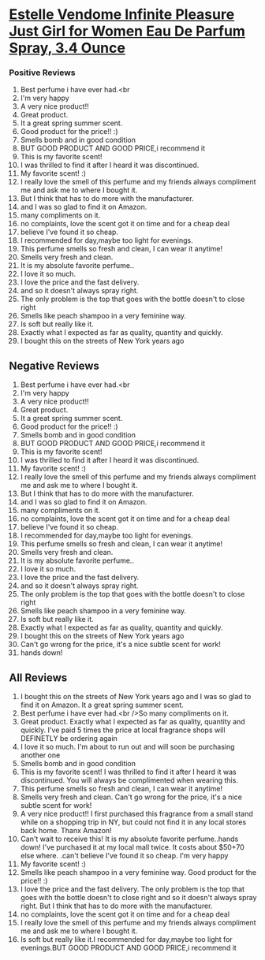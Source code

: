 # [Estelle Vendome Infinite Pleasure Just Girl for Women Eau De Parfum Spray, 3.4 Ounce](https://products.checkmycream.com/products/Estelle-Vendome-Infinite-Pleasure-Just-Girl-for-Women-Eau-De-Parfum-Spray-3.4-Ounce.html)

### Positive Reviews

<ol>
      <li>Best perfume i have ever had.&lt;br</li>
      <li>I&#x27;m very happy</li>
      <li>A very nice product!!</li>
      <li>Great product.</li>
      <li>It a great spring summer scent.</li>
      <li>Good product for the price!! :)</li>
      <li>Smells bomb and in good condition</li>
      <li>BUT GOOD PRODUCT AND GOOD PRICE,i recommend it</li>
      <li>This is my favorite scent!</li>
      <li>I was thrilled to find it after I heard it was discontinued.</li>
      <li>My favorite scent! :)</li>
      <li>I really love the smell of this perfume and my friends always compliment me and ask me to where I bought it.</li>
      <li>But I think that has to do more with the manufacturer.</li>
      <li>and I was so glad to find it on Amazon.  </li>
      <li>many compliments on it.</li>
      <li>no complaints, love the scent got it on time and for a cheap deal</li>
      <li>believe I&#x27;ve found it so cheap.</li>
      <li>I recommended for day,maybe too light for evenings.</li>
      <li>This perfume smells so fresh and clean, I can wear it anytime!</li>
      <li>Smells very fresh and clean.</li>
      <li>It is my absolute favorite perfume..</li>
      <li>I love it so much.</li>
      <li>I love the price and the fast delivery.  </li>
      <li>and so it doesn&#x27;t always spray right.  </li>
      <li>The only problem is the top that goes with the bottle doesn&#x27;t to close right</li>
      <li>Smells like peach shampoo in a very feminine way.</li>
      <li>Is soft but really like it.</li>
      <li>Exactly what I expected as far as quality, quantity and quickly.  </li>
      <li>I bought this on the streets of New York years ago</li>
</ol>


<h2>Negative Reviews</h2>
<ol>
<li> Best perfume i have ever had.&lt;br</li>
<li> I&#x27;m very happy</li>
<li> A very nice product!!</li>
<li> Great product.</li>
<li> It a great spring summer scent.</li>
<li> Good product for the price!! :)</li>
<li> Smells bomb and in good condition</li>
<li> BUT GOOD PRODUCT AND GOOD PRICE,i recommend it</li>
<li> This is my favorite scent!</li>
<li> I was thrilled to find it after I heard it was discontinued.</li>
<li> My favorite scent! :)</li>
<li> I really love the smell of this perfume and my friends always compliment me and ask me to where I bought it.</li>
<li> But I think that has to do more with the manufacturer.</li>
<li> and I was so glad to find it on Amazon.  </li>
<li> many compliments on it.</li>
<li> no complaints, love the scent got it on time and for a cheap deal</li>
<li> believe I&#x27;ve found it so cheap.</li>
<li> I recommended for day,maybe too light for evenings.</li>
<li> This perfume smells so fresh and clean, I can wear it anytime!</li>
<li> Smells very fresh and clean.</li>
<li> It is my absolute favorite perfume..</li>
<li> I love it so much.</li>
<li> I love the price and the fast delivery.  </li>
<li> and so it doesn&#x27;t always spray right.  </li>
<li> The only problem is the top that goes with the bottle doesn&#x27;t to close right</li>
<li> Smells like peach shampoo in a very feminine way.</li>
<li> Is soft but really like it.</li>
<li> Exactly what I expected as far as quality, quantity and quickly.  </li>
<li> I bought this on the streets of New York years ago</li>
<li> Can&#x27;t go wrong for the price, it&#x27;s a nice subtle scent for work!</li>
<li> hands down!</li>
</ol>

<h2>All Reviews</h2>

<ol>
    <li> I bought this on the streets of New York years ago and I was so glad to find it on Amazon.  It a great spring summer scent.</li>
    <li> Best perfume i have ever had.&lt;br /&gt;So many compliments on it.</li>
    <li> Great product. Exactly what I expected as far as quality, quantity and quickly.  I&#x27;ve paid 5 times the price at local fragrance shops  will DEFINETLY be ordering again</li>
    <li> I love it so much. I&#x27;m about to run out and  will soon be purchasing another one</li>
    <li> Smells bomb and in good condition</li>
    <li> This is my favorite scent! I was thrilled to find it after I heard it was discontinued. You will always be complimented when wearing this.</li>
    <li> This perfume smells so fresh and clean, I can wear it anytime!</li>
    <li> Smells very fresh and clean. Can&#x27;t go wrong for the price, it&#x27;s a nice subtle scent for work!</li>
    <li> A very nice product!! I first purchased this fragrance from a small stand while on a shopping trip in NY, but could not find it in any local stores back home.  Thanx Amazon!</li>
    <li> Can&#x27;t wait to receive this! It is my absolute favorite perfume..hands down! I&#x27;ve purchased it at my local mall twice. It costs about $50+70 else where. .can&#x27;t believe I&#x27;ve found it so cheap. I&#x27;m very happy</li>
    <li> My favorite scent! :)</li>
    <li> Smells like peach shampoo in a very feminine way. Good product for the price!! :)</li>
    <li> I love the price and the fast delivery.  The only problem is the top that goes with the bottle doesn&#x27;t to close right and so it doesn&#x27;t always spray right.  But I think that has to do more with the manufacturer.</li>
    <li> no complaints, love the scent got it on time and for a cheap deal</li>
    <li> I really love the smell of this perfume and my friends always compliment me and ask me to where I bought it.</li>
    <li> Is soft but really like it.I recommended for day,maybe too light for evenings.BUT GOOD PRODUCT AND GOOD PRICE,i recommend it</li>
</ol>





